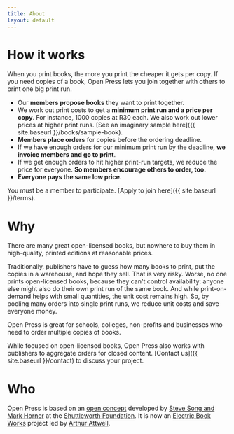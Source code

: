 ```yaml
---
title: About
layout: default
---
```


# How it works

When you print books, the more you print the cheaper it gets per copy. If you need copies of a book, Open Press lets you join together with others to print one big print run.

*	Our **members propose books** they want to print together.
*	We work out print costs to get a **minimum print run and a price per copy**. For instance, 1000 copies at R30 each. We also work out lower prices at higher print runs. [See an imaginary sample here]({{ site.baseurl }}/books/sample-book).
*	**Members place orders** for copies before the ordering deadline.
*	If we have enough orders for our minimum print run by the deadline, **we invoice members and go to print**.
*	If we get enough orders to hit higher print-run targets, we reduce the price for everyone. **So members encourage others to order, too.**
*	**Everyone pays the same low price.**

You must be a member to participate. [Apply to join here]({{ site.baseurl }}/terms).

# Why

There are many great open-licensed books, but nowhere to buy them in high-quality, printed editions at reasonable prices.

Traditionally, publishers have to guess how many books to print, put the copies in a warehouse, and hope they sell. That is very risky. Worse, no one prints open-licensed books, because they can't control availability: anyone else might also do their own print run of the same book. And while print-on-demand helps with small quantities, the unit cost remains high. So, by pooling many orders into single print runs, we reduce unit costs and save everyone money. 

Open Press is great for schools, colleges, non-profits and businesses who need to order multiple copies of books.

While focused on open-licensed books, Open Press also works with publishers to aggregate orders for closed content. [Contact us]({{ site.baseurl }}/contact) to discuss your project.

# Who

Open Press is based on an [open concept](https://manypossibilities.net/2008/04/open-concept/) developed by [Steve Song and Mark Horner](https://manypossibilities.net/2008/04/building-the-demand-in-print-on-demand/) at the [Shuttleworth Foundation](http://shuttleworthfoundation.org). It is now an [Electric Book Works](http://electricbookworks.com) project led by [Arthur Attwell](http://arthurattwell.com).
